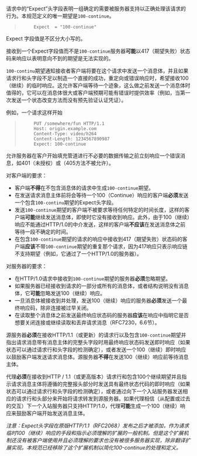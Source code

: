 请求中的“Expect”头字段表明一组确定的需要被服务器支持以正确处理该请求的行为。本规范定义的唯一期望是`100-continue`。

> ```
>      Expect  = "100-continue"
> ```

Expect 字段值是不区分大小写的。

接收到一个Expect字段值而不是`100-continue`服务器**可能**以417（期望失败）状态码来响应以表明意向不到的期望是无法实现的。

`100-continu`期望通知接收者客户端将要在这个请求中发送一个消息体，并且如果请求行和头字段不足以制造一个直接的成功，重定向或错误响应时，希望接收100（继续）的临时响应。这允许客户端等待一个迹象，这么做之前发送一个消息体时值得的，它可以在消息体很大或客户端预期可能有错误时提供效率（例如，当第一次发送一个状态改变方法而没有预先验证认证凭证）。

例如，一个请求这样开始

> ```
>      PUT /somewhere/fun HTTP/1.1
>      Host: origin.example.com
>      Content-Type: video/h264
>      Content-Length: 1234567890987
>      Expect: 100-continue
> ```

允许服务器在客户开始填充管道进行不必要的数据传输之前立刻响应一个错误消息，如401（未授权）或（405方法不被允许）。

对客户端的要求：

- 客户端**不得**在不包含消息体的请求中生成`100-continue`期望。
- 在发送请求消息主体前将会等待一个100（Continue）响应的客户端**必须**发送一个包含`100-continu`期望的Expect头字段。
- 发送`100-continue`期望的客户端不被要求等待任何特定的时间长度，这样的客户端**可能**继续发送消息体，即使时它没有接收到响应。此外，由于100（继续）响应不能通过HTTP/1.0的中介发送，这样的客户端**不应该**在发送消息体之前等待一段不确定的时间。
- 在包含`100-continue`期望的请求的响应中接收到417（期望失败）状态码的客户端**应该**不带`100-continue`期望的重复那个请求，因为417响应只表示响应链不支持期望（例如，它通过了一个HTTP/1.0的服务器）。

对服务器的要求：

- 在HTTP/1.0请求中接收到`100-continue`期望的服务器**必须**忽略期望。
- 如果服务器已经接收到请求的一部分或所有的消息体，或者结构说明没有消息体，它**可能**忽略发送100（继续）响应。
- 一旦消息体被接收到并处理，发送100（继续）响应的服务器**必须**发送一个最终响应码，除非连接被过早关闭。
- 在读取整个消息体之前发送最终响应状态码的服务器**应该**在响应中指明它是否想要关闭连接或继续读取和丢弃请求消息（RFC7230，6.6节）。

源服务器**必须**在接收HTTP/1.1（或更新）的请求行以及包含`100-continue`期望并指出请求消息带有消息主体的完整头字段时用最终响应状态码发送即时响应（如果状态可以通过请求行和头字段的检测确定），或者发送一个100（继续）即时响应以鼓励客户端发送请求消息体。源服务器**不得**在发送100（继续）响应前等待消息主体。

代理**必须**在接收到HTTP / 1.1（或更高版本）请求行和包含100个继续期望并且指示请求消息主体将遵循的完整报头部分时发送具有最终状态代码的即时响应（如果状态可以通过请求行和头字段的检测确定），或者通过向下一个入站服务器发送相应的请求行和头部分来开始将请求转发到源服务器。如果代理相信（从配置或过去的交互）下一个入站服务器只支持HTTP/1.0，代理**可能**生成一个100（继续）响应来鼓励客户端开始发送消息主体。

*注意：Expect头字段在原版HTTP/1.1（RFC2068）发布之后才被添加，作为请求临时100（继续）响应的手段和指示必须理解的扩展的一般机制。但是这个扩展机制还没有被客户端使用并且必须理解的要求也没有被很多服务器实现，除非翻译扩展实现。本规范已经移除了这个扩展机制以简化100-continue的处理和定义。*